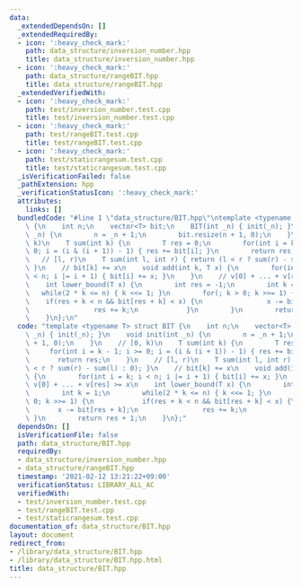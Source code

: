 ```yaml
---
data:
  _extendedDependsOn: []
  _extendedRequiredBy:
  - icon: ':heavy_check_mark:'
    path: data_structure/inversion_number.hpp
    title: data_structure/inversion_number.hpp
  - icon: ':heavy_check_mark:'
    path: data_structure/rangeBIT.hpp
    title: data_structure/rangeBIT.hpp
  _extendedVerifiedWith:
  - icon: ':heavy_check_mark:'
    path: test/inversion_number.test.cpp
    title: test/inversion_number.test.cpp
  - icon: ':heavy_check_mark:'
    path: test/rangeBIT.test.cpp
    title: test/rangeBIT.test.cpp
  - icon: ':heavy_check_mark:'
    path: test/staticrangesum.test.cpp
    title: test/staticrangesum.test.cpp
  _isVerificationFailed: false
  _pathExtension: hpp
  _verificationStatusIcon: ':heavy_check_mark:'
  attributes:
    links: []
  bundledCode: "#line 1 \"data_structure/BIT.hpp\"\ntemplate <typename T> struct BIT\
    \ {\n    int n;\n    vector<T> bit;\n    BIT(int _n) { init(_n); }\n    void init(int\
    \ _n) {\n        n = _n + 1;\n        bit.resize(n + 1, 0);\n    }\n    // [0,\
    \ k)\n    T sum(int k) {\n        T res = 0;\n        for(int i = k - 1; i >=\
    \ 0; i = (i & (i + 1)) - 1) { res += bit[i]; }\n        return res;\n    }\n \
    \   // [l, r)\n    T sum(int l, int r) { return (l < r ? sum(r) - sum(l) : 0);\
    \ }\n    // bit[k] += x\n    void add(int k, T x) {\n        for(int i = k; i\
    \ < n; i |= i + 1) { bit[i] += x; }\n    }\n    // v[0] + ... + v[res] >= x\n\
    \    int lower_bound(T x) {\n        int res = -1;\n        int k = 1;\n     \
    \   while(2 * k <= n) { k <<= 1; }\n        for(; k > 0; k >>= 1) {\n        \
    \    if(res + k < n && bit[res + k] < x) {\n                x -= bit[res + k];\n\
    \                res += k;\n            }\n        }\n        return res + 1;\n\
    \    }\n};\n"
  code: "template <typename T> struct BIT {\n    int n;\n    vector<T> bit;\n    BIT(int\
    \ _n) { init(_n); }\n    void init(int _n) {\n        n = _n + 1;\n        bit.resize(n\
    \ + 1, 0);\n    }\n    // [0, k)\n    T sum(int k) {\n        T res = 0;\n   \
    \     for(int i = k - 1; i >= 0; i = (i & (i + 1)) - 1) { res += bit[i]; }\n \
    \       return res;\n    }\n    // [l, r)\n    T sum(int l, int r) { return (l\
    \ < r ? sum(r) - sum(l) : 0); }\n    // bit[k] += x\n    void add(int k, T x)\
    \ {\n        for(int i = k; i < n; i |= i + 1) { bit[i] += x; }\n    }\n    //\
    \ v[0] + ... + v[res] >= x\n    int lower_bound(T x) {\n        int res = -1;\n\
    \        int k = 1;\n        while(2 * k <= n) { k <<= 1; }\n        for(; k >\
    \ 0; k >>= 1) {\n            if(res + k < n && bit[res + k] < x) {\n         \
    \       x -= bit[res + k];\n                res += k;\n            }\n       \
    \ }\n        return res + 1;\n    }\n};"
  dependsOn: []
  isVerificationFile: false
  path: data_structure/BIT.hpp
  requiredBy:
  - data_structure/inversion_number.hpp
  - data_structure/rangeBIT.hpp
  timestamp: '2021-02-12 13:21:22+09:00'
  verificationStatus: LIBRARY_ALL_AC
  verifiedWith:
  - test/inversion_number.test.cpp
  - test/rangeBIT.test.cpp
  - test/staticrangesum.test.cpp
documentation_of: data_structure/BIT.hpp
layout: document
redirect_from:
- /library/data_structure/BIT.hpp
- /library/data_structure/BIT.hpp.html
title: data_structure/BIT.hpp
---
```

